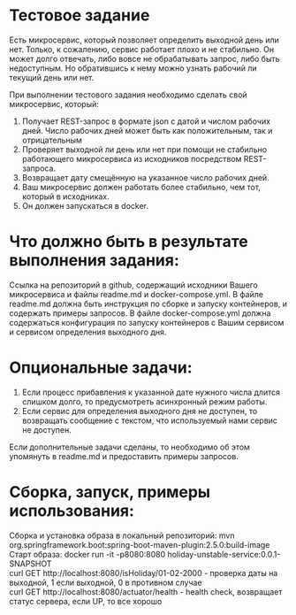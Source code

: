 # Тестовое задание
Есть микросервис, который позволяет определить выходной день или нет.
Только, к сожалению, сервис работает плохо и не стабильно.
Он может долго отвечать, либо вовсе не обрабатывать запрос, либо быть недоступным.
Но обратившись к нему можно узнать рабочий ли текущий день или нет.

При выполнении тестового задания необходимо сделать свой микросервис, который: 
1. Получает REST-запрос в формате json с датой и числом рабочих дней. Число рабочих дней может быть как положительным,
так и отрицательным
2. Проверяет выходной ли день или нет при помощи не стабильно работающего
микросервиса из исходников посредством REST-запроса.
3. Возвращает дату смещённую на указанное число рабочих дней.
4. Ваш микросервис должен работать более стабильно, чем тот, который в исходниках.
5. Он должен запускаться в docker.

# Что должно быть в результате выполнения задания:
Ссылка на репозиторий в github, содержащий исходники Вашего микросервиса и файлы readme.md и docker-compose.yml.
В файле readme.md должна быть инструкция по сборке и запуску контейнеров, и содержать примеры запросов.
В файле docker-compose.yml должна содержаться конфигурация по запуску контейнеров с Вашим сервисом и сервисом
определения выходного дня. 

# Опциональные задачи:
1. Если процесс прибавления к указанной дате нужного числа длится слишком долго, то предусмотреть асинхронный
режим работы.
2. Если сервис для определения выходного дня не доступен, то возвращать сообщение с текстом,
что используемый нами сервис не доступен.

Если дополнительные задачи сделаны, то необходимо об этом упомянуть в readme.md и предоставить примеры запросов.

# Сборка, запуск, примеры использования:
Сборка и установка образа в локальный репозиторий:
mvn org.springframework.boot:spring-boot-maven-plugin:2.5.0:build-image<br/>
Старт образа:
docker run -it -p8080:8080 holiday-unstable-service:0.0.1-SNAPSHOT<br/>
curl GET http://localhost:8080/isHoliday/01-02-2000 - проверка даты на выходной,
1 если выходной, 0 в противном случае<br/>
curl GET http://localhost:8080/actuator/health - health check, возвращает статус сервера, если UP, то все хорошо
